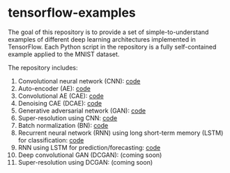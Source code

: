# tensorflow-examples
The goal of this repository is to provide a set of simple-to-understand examples of different deep learning architectures implemented in TensorFlow.  Each Python script in the repository is a fully self-contained example applied to the MNIST dataset.  

The repository includes:  
1. Convolutional neural network (CNN): [code](cnn.py)
2. Auto-encoder (AE): [code](ae.py)
3. Convolutional AE (CAE): [code](cae.py)
4. Denoising CAE (DCAE): [code](dcae.py)
5. Generative adversarial network (GAN): [code](gan.py)
6. Super-resolution using CNN: [code](superres_cnn.py)
7. Batch normalization (BN): [code](bn.py)
8. Recurrent neural network (RNN) using long short-term memory (LSTM) for classification: [code](lstm_class.py)
9. RNN using LSTM for prediction/forecasting: [code](lstm_pred.py)
10. Deep convolutional GAN (DCGAN): (coming soon)
11. Super-resolution using DCGAN: (coming soon)

